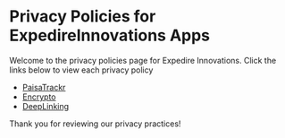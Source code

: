# Privacy Policies for ExpedireInnovations Apps

Welcome to the privacy policies page for Expedire Innovations. Click the links below to view each privacy policy

- [PaisaTrackr](./PaisaTrackr/paisatrackr-privacy-policy.md)
- [Encrypto](./Encrypto/encrypto-privacy-policy.md)
- [DeepLinking](./DeepLinking/deeplinking-privacy-policy.md)

Thank you for reviewing our privacy practices!
